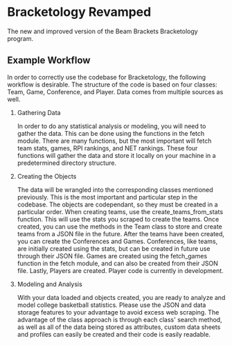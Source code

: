 # Bracketology Revamped
The new and improved version of the Beam Brackets Bracketology program.

## Example Workflow
In order to correctly use the codebase for Bracketology, the following workflow is desirable. The structure of the code is based on four classes: Team, Game, Conference, and Player. Data comes from multiple sources as well.
1. Gathering Data

    In order to do any statistical analysis or modeling, you will need to gather the data. This can be done using the functions in the fetch module. There are many functions, but the most important will fetch team stats, games, RPI rankings, and NET rankings. These four functions will gather the data and store it locally on your machine in a predetermined directory structure.
2. Creating the Objects

    The data will be wrangled into the corresponding classes mentioned previously. This is the most important and particular step in the codebase. The objects are codependant, so they must be created in a particular order. When creating teams, use the create_teams_from_stats function. This will use the stats you scraped to create the teams. Once created, you can use the methods in the Team class to store and create teams from a JSON file in the future. After the teams have been created, you can create the Conferences and Games. Conferences, like teams, are initially created using the stats, but can be created in future use through their JSON file. Games are created using the fetch_games function in the fetch module, and can also be created from their JSON file. Lastly, Players are created. Player code is currently in development.
3. Modeling and Analysis

    With your data loaded and objects created, you are ready to analyze and model college basketball statistics. Please use the JSON and data storage features to your advantage to avoid excess web scraping. The advantage of the class approach is through each class' search method, as well as all of the data being stored as attributes, custom data sheets and profiles can easily be created and their code is easily readable.